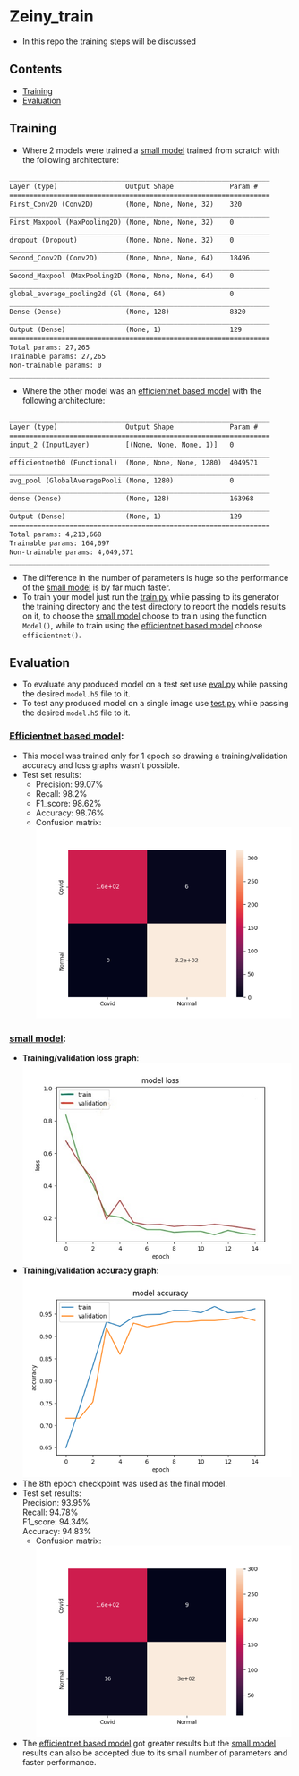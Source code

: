 # Zeiny_train
- In this repo the training steps will be discussed

## Contents
- [Training](#training)
- [Evaluation](#evaluation)

## Training
- Where 2 models were trained a [small model](models/model_small.h5) trained from scratch with the following architecture:
```
_________________________________________________________________
Layer (type)                 Output Shape              Param #
=================================================================
First_Conv2D (Conv2D)        (None, None, None, 32)    320
_________________________________________________________________
First_Maxpool (MaxPooling2D) (None, None, None, 32)    0
_________________________________________________________________
dropout (Dropout)            (None, None, None, 32)    0
_________________________________________________________________
Second_Conv2D (Conv2D)       (None, None, None, 64)    18496
_________________________________________________________________
Second_Maxpool (MaxPooling2D (None, None, None, 64)    0
_________________________________________________________________
global_average_pooling2d (Gl (None, 64)                0
_________________________________________________________________
Dense (Dense)                (None, 128)               8320
_________________________________________________________________
Output (Dense)               (None, 1)                 129
=================================================================
Total params: 27,265
Trainable params: 27,265
Non-trainable params: 0
_________________________________________________________________
```
- Where the other model was an [efficientnet based model](models/model_efficientnet.h5) with the following architecture:
```
_________________________________________________________________
Layer (type)                 Output Shape              Param #
=================================================================
input_2 (InputLayer)         [(None, None, None, 1)]   0
_________________________________________________________________
efficientnetb0 (Functional)  (None, None, None, 1280)  4049571
_________________________________________________________________
avg_pool (GlobalAveragePooli (None, 1280)              0
_________________________________________________________________
dense (Dense)                (None, 128)               163968
_________________________________________________________________
Output (Dense)               (None, 1)                 129
=================================================================
Total params: 4,213,668
Trainable params: 164,097
Non-trainable params: 4,049,571
_________________________________________________________________
```
- The difference in the number of parameters is huge so the performance of the [small model](models/model_small.h5) is by far much faster.
- To train your model just run the [train.py](train.py) while passing to its generator the training directory and the test directory to report the models results on it, to choose the [small model](models/model_small.h5) choose to train using the function `Model()`, while to train using the [efficientnet based model](models/model_efficientnet.h5) choose `efficientnet()`.

## Evaluation
- To evaluate any produced model on a test set use [eval.py](eval.py) while passing the desired `model.h5` file to it.
- To test any produced model on a single image use [test.py](test.py) while passing the desired `model.h5` file to it.
### [Efficientnet based model](models/model_efficientnet.h5):
- This model was trained only for 1 epoch so drawing a training/validation accuracy and loss graphs wasn't possible.
- Test set results:            
  - Precision: 99.07%               
  - Recall: 98.2%              
  - F1_score: 98.62%                
  - Accuracy: 98.76%                 
  - Confusion matrix:
  ![alt text](images/cm_efficientnet.png)

### [small model](models/model_small.h5):
- **Training/validation loss graph**:                
![alt text](images/loss.jpg)
- **Training/validation accuracy graph**:                
![alt text](images/accuracy.png)
- The 8th epoch checkpoint was used as the final model.
- Test set results:                   
  Precision: 93.95%                
  Recall: 94.78%                  
  F1_score: 94.34%                 
  Accuracy: 94.83%                 
  - Confusion matrix:
  ![alt text](images/cm_small_model.png)
- The [efficientnet based model](models/model_efficientnet.h5) got greater results but the [small model](models/model_small.h5) results can also be accepted due to its small number of parameters and faster performance.
